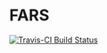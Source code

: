 # FARS
[![Travis-CI Build Status](https://travis-ci.org/JamasEnright/FARS.svg?branch=master)](https://travis-ci.org/JamasEnright/FARS)
